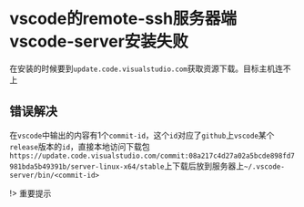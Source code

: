 # vscode的remote-ssh服务器端vscode-server安装失败

在安装的时候要到`update.code.visualstudio.com`获取资源下载。目标主机连不上

## 错误解决
在`vscode`中输出的内容有1个`commit-id`，这个`id`对应了`github`上`vscode`某个`release`版本的`id`，直接本地访问下载包`https://update.code.visualstudio.com/commit:08a217c4d27a02a5bcde898fd7981bda5b49391b/server-linux-x64/stable`上下载后放到服务器上`~/.vscode-server/bin/<commit-id>`

!> 重要提示